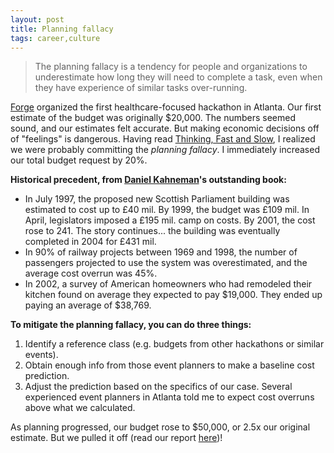 ```yaml
---
layout: post
title: Planning fallacy
tags: career,culture
---
```


>The planning fallacy is a tendency for people and organizations to underestimate how long they will need to complete a task, even when they have experience of similar tasks over-running.

[Forge](http://www.forgehealth.org) organized the first healthcare-focused hackathon in Atlanta. Our first estimate of the budget was originally $20,000. The numbers seemed sound, and our estimates felt accurate. But making economic decisions off of "feelings" is dangerous. Having read [Thinking, Fast and Slow](http://www.amazon.com/Thinking-Fast-Slow-Daniel-Kahneman/dp/0374533555/ref=sr_1_1?ie=UTF8&qid=1402674266&sr=8-1&keywords=thinking+fast+and+slow), I realized we were probably committing the *planning fallacy*. I immediately increased our total budget request by 20%.

**Historical precedent, from [Daniel Kahneman](https://en.wikipedia.org/wiki/Daniel_Kahneman)'s outstanding book:**

* In July 1997, the proposed new Scottish Parliament building was estimated to cost up to £40 mil. By 1999, the budget was £109 mil. In April, legislators imposed a £195 mil. camp on costs. By 2001, the cost rose to 241. The story continues... the building was eventually completed in 2004 for £431 mil.
* In 90% of railway projects between 1969 and 1998, the number of passengers projected to use the system was overestimated, and the average cost overrun was 45%.
* In 2002, a survey of American homeowners who had remodeled their kitchen found on average they expected to pay $19,000. They ended up paying an average of $38,769.

**To mitigate the planning fallacy, you can do three things:**

1. Identify a reference class (e.g. budgets from other hackathons or similar events).
2. Obtain enough info from those event planners to make a baseline cost prediction.
3. Adjust the prediction based on the specifics of our case. Several experienced event planners in Atlanta told me to expect cost overruns above what we calculated.

As planning progressed, our budget rose to $50,000, or 2.5x our original estimate. But we pulled it off (read our report [here](http://forgehealth.org/reports/2014hackathon.pdf))!
